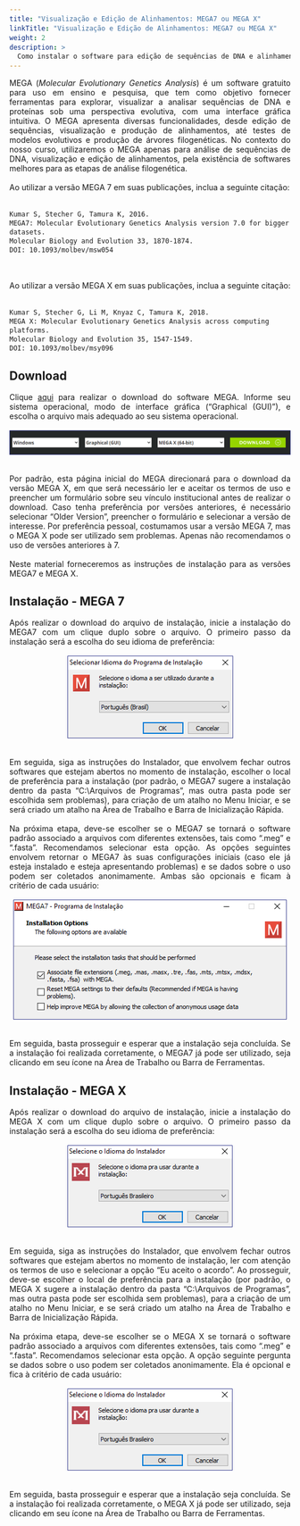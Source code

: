 ```yaml
---
title: "Visualização e Edição de Alinhamentos: MEGA7 ou MEGA X"
linkTitle: "Visualização e Edição de Alinhamentos: MEGA7 ou MEGA X"
weight: 2
description: >
  Como instalar o software para edição de sequências de DNA e alinhamentos
---
```

<div align="justify">
MEGA (<i>Molecular Evolutionary Genetics Analysis</i>) é um software gratuito para uso em ensino e pesquisa, que tem como objetivo fornecer ferramentas para explorar, visualizar a analisar sequências de DNA e proteínas sob uma perspectiva evolutiva, com uma interface gráfica intuitiva. O MEGA apresenta diversas funcionalidades, desde edição de sequências, visualização e produção de alinhamentos, até testes de modelos evolutivos e produção de árvores filogenéticas. No contexto do nosso curso, utilizaremos o MEGA apenas para análise de sequências de DNA, visualização e edição de alinhamentos, pela existência de softwares melhores para as etapas de análise filogenética. 
<br><br>
Ao utilizar a versão MEGA 7 em suas publicações, inclua a seguinte citação:
<br><br>
</div>

```
Kumar S, Stecher G, Tamura K, 2016. 
MEGA7: Molecular Evolutionary Genetics Analysis version 7.0 for bigger datasets. 
Molecular Biology and Evolution 33, 1870-1874.
DOI: 10.1093/molbev/msw054
```

<div align="justify">
<br><br>
Ao utilizar a versão MEGA X em suas publicações, inclua a seguinte citação:
<br><br>
</div>

```
Kumar S, Stecher G, Li M, Knyaz C, Tamura K, 2018. 
MEGA X: Molecular Evolutionary Genetics Analysis across computing platforms. 
Molecular Biology and Evolution 35, 1547-1549.
DOI: 10.1093/molbev/msy096
```

## Download
<div align="justify">
Clique <a href="https://www.megasoftware.net/">aqui</a> para realizar o download do software MEGA. Informe seu sistema operacional, modo de interface gráfica (“Graphical (GUI)”), e escolha o arquivo mais adequado ao seu sistema operacional.<br><br>
<center>
<img src="https://raw.githubusercontent.com/desirrepetters/cursodefilogenia.ufpr/master/userguide/content/pt-br/docs/download/img/mega/mega7_1.png" alt="Janela de Seleção do Arquivo mais Adequado de Instalação do MEGA" align="center">
</center>
<br><br>
Por padrão, esta página inicial do MEGA direcionará para o download da versão MEGA X, em que será necessário ler e aceitar os termos de uso e preencher um formulário sobre seu vínculo institucional antes de realizar o download. Caso tenha preferência por versões anteriores, é necessário selecionar “Older Version”, preencher o formulário e selecionar a versão de interesse. Por preferência pessoal, costumamos usar a versão MEGA 7, mas o MEGA X pode ser utilizado sem problemas. Apenas não recomendamos o uso de versões anteriores à 7.
<br><br>
Neste material forneceremos as instruções de instalação para as versões MEGA7 e MEGA X.
 </div>
 
## Instalação - MEGA 7
<div align="justify">
Após realizar o download do arquivo de instalação, inicie a instalação do MEGA7 com um clique duplo sobre o arquivo. O primeiro passo da instalação será a escolha do seu idioma de preferência:
<br><br>
<center>
<img src="https://raw.githubusercontent.com/desirrepetters/cursodefilogenia.ufpr/master/userguide/content/pt-br/docs/download/img/mega/mega7_2.png" alt="Janela de Seleção do Idioma de Instalação do MEGA7" align="center">
</center>
<br><br>
Em seguida, siga as instruções do Instalador, que envolvem fechar outros softwares que estejam abertos no momento de instalação, escolher o local de preferência para a instalação (por padrão, o MEGA7 sugere a instalação dentro da pasta “C:\Arquivos de Programas”, mas outra pasta pode ser escolhida sem problemas), para criação de um atalho no Menu Iniciar, e se será criado um atalho na Área de Trabalho e Barra de Inicialização Rápida.
<br><br>
Na próxima etapa, deve-se escolher se o MEGA7 se tornará o software padrão associado a arquivos com diferentes extensões, tais como “.meg” e “.fasta”. Recomendamos selecionar esta opção. As opções seguintes envolvem retornar o MEGA7 às suas configurações iniciais (caso ele já esteja instalado e esteja apresentando problemas) e se dados sobre o uso podem ser coletados anonimamente. Ambas são opcionais e ficam à critério de cada usuário:
<br><br>
<center>
<img src="https://raw.githubusercontent.com/desirrepetters/cursodefilogenia.ufpr/master/userguide/content/pt-br/docs/download/img/mega/mega7_3.png" alt="Configurações adicionais da Instalação do MEGA7" align="center">
</center>
<br><br>
Em seguida, basta prosseguir e esperar que a instalação seja concluída. Se a instalação foi realizada corretamente, o MEGA7 já pode ser utilizado, seja clicando em seu ícone na Área de Trabalho ou Barra de Ferramentas.
</div>

## Instalação - MEGA X
<div align="justify">
Após realizar o download do arquivo de instalação, inicie a instalação do MEGA X com um clique duplo sobre o arquivo. O primeiro passo da instalação será a escolha do seu idioma de preferência:
<br><br>
<center>
<img src="https://raw.githubusercontent.com/desirrepetters/cursodefilogenia.ufpr/master/userguide/content/pt-br/docs/download/img/mega/megaX_1.png" alt="Janela de Seleção de Idioma da Instalação do MEGA X" align="center">
</center>
<br><br>
Em seguida, siga as instruções do Instalador, que envolvem fechar outros softwares que estejam abertos no momento de instalação, ler com atenção os termos de uso e selecionar a opção “Eu aceito o acordo”. Ao prosseguir, deve-se escolher o local de preferência para a instalação (por padrão, o MEGA X sugere a instalação dentro da pasta “C:\Arquivos de Programas”, mas outra pasta pode ser escolhida sem problemas), para a criação de um atalho no Menu Iniciar, e se será criado um atalho na Área de Trabalho e Barra de Inicialização Rápida.
<br><br>
Na próxima etapa, deve-se escolher se o MEGA X se tornará o software padrão associado a arquivos com diferentes extensões, tais como “.meg” e “.fasta”. Recomendamos selecionar esta opção. A opção seguinte pergunta se dados sobre o uso podem ser coletados anonimamente. Ela é opcional e fica à critério de cada usuário:
<br><br>
<center>
<img src="https://raw.githubusercontent.com/desirrepetters/cursodefilogenia.ufpr/master/userguide/content/pt-br/docs/download/img/mega/megaX_2.png" alt="Configurações Adicionais de Instalação do MEGA X" align="center">
</center>
<br><br>
Em seguida, basta prosseguir e esperar que a instalação seja concluída. Se a instalação foi realizada corretamente, o MEGA X já pode ser utilizado, seja clicando em seu ícone na Área de Trabalho ou Barra de Ferramentas.
</div>
